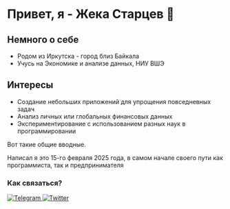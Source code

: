 # Привет, я - Жека Старцев 👋

## Немного о себе

- Родом из Иркутска - город близ Байкала
- Учусь на Экономике и анализе данных, НИУ ВШЭ

## Интересы

- Создание небольших приложений для упрощения повседневных задач
- Анализ личных или глобальных финансовых данных
- Экспериментирование с использованием разных наук в программировании



Вот такие общие вводные.

Написал я это 15-го февраля 2025 года, в самом начале своего пути как программиста, так и предпринимателя

### Как связаться?

<a href="https://t.me/stratsev_evgenii">
    <img src="https://img.shields.io/badge/Contact-Me%20on%20Telegram-2CA5E0?style=for-the-badge&logo=telegram&logoColor=white" alt="Telegram">
</a>

<a href="https://twitter.com/stem_on_prog">
    <img src="https://img.shields.io/badge/Follow%20Me-On%20X-1DA1F2?style=for-the-badge&logo=X&logoColor=white" alt="Twitter">
</a>
